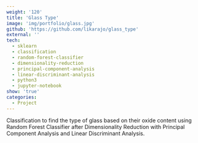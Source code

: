 ```yaml
---
weight: '120'
title: 'Glass Type'
image: 'img/portfolio/glass.jpg'
github: 'https://github.com/likarajo/glass_type'
external: ''
tech:
  - sklearn
  - classification
  - random-forest-classifier
  - dimensionality-reduction
  - principal-component-analysis
  - linear-discriminant-analysis
  - python3
  - jupyter-notebook
show: 'true'
categories:
  - Project
---
```


Classification to find the type of glass based on their oxide content using Random Forest Classifier after Dimensionality Reduction with Principal Component Analysis and Linear Discriminant Analysis.
